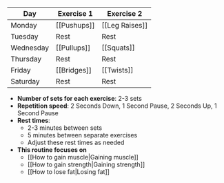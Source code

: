 | **Day**   | **Exercise 1** | **Exercise 2** |
| --------- | -------------- | -------------- |
| Monday    | [[Pushups]]    | [[Leg Raises]] |
| Tuesday   | Rest           | Rest           |
| Wednesday | [[Pullups]]    | [[Squats]]     |
| Thursday  | Rest           | Rest           |
| Friday    | [[Bridges]]    | [[Twists]]       |
| Saturday  | Rest           | Rest           |

- **Number of sets for each exercise**: 2-3 sets
- **Repetition speed**: 2 Seconds Down, 1 Second Pause, 2 Seconds Up, 1 Second Pause
- **Rest times**:
	- 2-3 minutes between sets
	- 5 minutes between separate exercises
	- Adjust these rest times as needed
- **This routine focuses on**
	- [[How to gain muscle|Gaining muscle]]
	- [[How to gain strength|Gaining strength]]
	- [[How to lose fat|Losing fat]]

